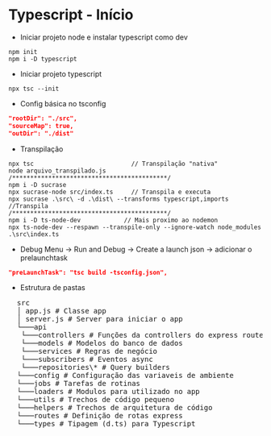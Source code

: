 # Typescript - Início

- Iniciar projeto node e instalar typescript como dev

```
npm init
npm i -D typescript
```

- Iniciar projeto typescript

```
npx tsc --init
```

- Config básica no tsconfig

```json
"rootDir": "./src",
"sourceMap": true,
"outDir": "./dist"
```

- Transpilação

```
npx tsc                           // Transpilação "nativa"
node arquivo_transpilado.js
/*******************************************/
npm i -D sucrase
npx sucrase-node src/index.ts     // Transpila e executa
npx sucrase .\src\ -d .\dist\ --transforms typescript,imports   //Transpila
/*******************************************/
npm i -D ts-node-dev            // Mais proximo ao nodemon
npx ts-node-dev --respawn --transpile-only --ignore-watch node_modules .\src\index.ts
```

- Debug
  Menu -> Run and Debug -> Create a launch json -> adicionar o prelaunchtask

```json
"preLaunchTask": "tsc build -tsconfig.json",
```

- Estrutura de pastas
<pre>
  src
  │ app.js # Classe app
  │ server.js # Server para iniciar o app
  └───api  
   └───controllers # Funções da controllers do express route
   └───models # Modelos do banco de dados
   └───services # Regras de negócio
   └───subscribers # Eventos async
   └───repositories\* # Query builders
  └───config # Configuração das variaveis de ambiente
  └───jobs # Tarefas de rotinas
  └───loaders # Modulos para utilizado no app
  └───utils # Trechos de código pequeno
  └───helpers # Trechos de arquitetura de código
  └───routes # Definição de rotas express
  └───types # Tipagem (d.ts) para Typescript
</pre>

